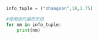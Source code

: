 
<BlogInfo id="978" title="7.元组遍历" author="白日梦想猿" pv=0 read_times=0 pre_cost_time="0分4秒" category="高级变量类型" tag_list="['高级变量类型']" create_time="2020.02.10 14:27:22" update_time="2020.02.10 14:29:02" />

```python
info_tuple = ("zhangsan",18,1.75)

#使用迭代遍历元组
for nm in info_tuple:
    print(nm)
```
